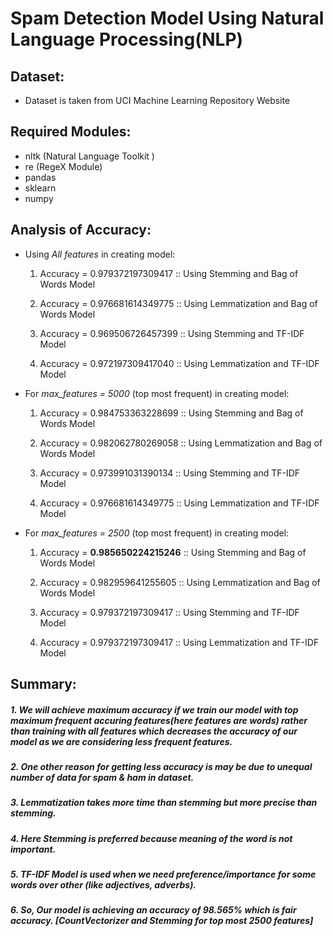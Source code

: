 # Spam Detection Model Using Natural Language Processing(NLP)

## Dataset:
* Dataset is taken from UCI Machine Learning Repository Website

## Required Modules:

* nltk (Natural Language Toolkit )
* re (RegeX Module)
* pandas
* sklearn
* numpy

## Analysis of Accuracy:

* Using _All features_ in creating model:

  1. Accuracy = 0.979372197309417 :: Using Stemming and Bag of Words Model
  2. Accuracy = 0.976681614349775 :: Using Lemmatization and Bag of Words Model

  3. Accuracy = 0.969506726457399 :: Using Stemming and TF-IDF Model
  4. Accuracy = 0.972197309417040 :: Using Lemmatization and TF-IDF Model

* For _max_features = 5000_ (top most frequent) in creating model:

  1. Accuracy = 0.984753363228699 :: Using Stemming and Bag of Words Model
  2. Accuracy = 0.982062780269058 :: Using Lemmatization and Bag of Words Model

  3. Accuracy = 0.973991031390134 :: Using Stemming and TF-IDF Model
  4. Accuracy = 0.976681614349775 :: Using Lemmatization and TF-IDF Model

* For _max_features = 2500_ (top most frequent) in creating model:

  1. Accuracy = __0.985650224215246__ :: Using Stemming and Bag of Words Model 
  2. Accuracy = 0.982959641255605 :: Using Lemmatization and Bag of Words Model 

  3. Accuracy = 0.979372197309417 :: Using Stemming and TF-IDF Model
  4. Accuracy = 0.979372197309417 :: Using Lemmatization and TF-IDF Model


## Summary:

##### 1. We will achieve maximum accuracy if we train our model with top maximum frequent accuring features(here features are words) rather than training with all features which decreases the accuracy of our model as we are considering less frequent features.

##### 2. One other reason for getting less accuracy is may be due to unequal number of data for spam & ham in dataset.

##### 3. Lemmatization takes more time than stemming but more precise than stemming.

##### 4. Here Stemming is preferred because meaning of the word is not important.

##### 5. TF-IDF Model is used when we need preference/importance for some words over other (like adjectives, adverbs).

##### 6. So, Our model is achieving an accuracy of 98.565% which is fair accuracy. [CountVectorizer and Stemming for top most 2500 features]
